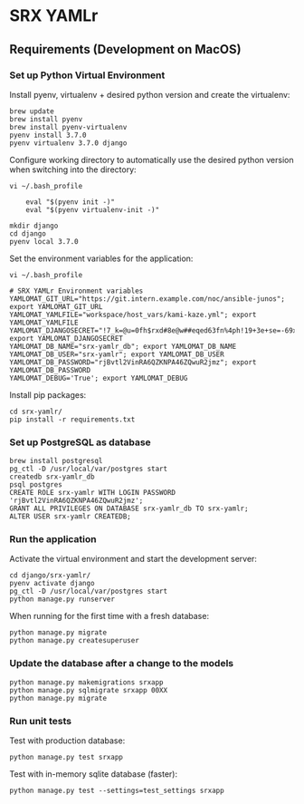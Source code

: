 # SRX YAMLr

## Requirements (Development on MacOS)

### Set up Python Virtual Environment

Install pyenv, virtualenv + desired python version and create the virtualenv:

    brew update
    brew install pyenv
    brew install pyenv-virtualenv
    pyenv install 3.7.0
    pyenv virtualenv 3.7.0 django

Configure working directory to automatically use the desired python version when switching into the directory:

    vi ~/.bash_profile

        eval "$(pyenv init -)"
        eval "$(pyenv virtualenv-init -)"

    mkdir django
    cd django
    pyenv local 3.7.0

Set the environment variables for the application:

    vi ~/.bash_profile

    # SRX YAMLr Environment variables
    YAMLOMAT_GIT_URL="https://git.intern.example.com/noc/ansible-junos"; export YAMLOMAT_GIT_URL
    YAMLOMAT_YAMLFILE="workspace/host_vars/kami-kaze.yml"; export YAMLOMAT_YAMLFILE
    YAMLOMAT_DJANGOSECRET="!7_k=@u=0fh$rxd#8e@w##eqed63fn%4ph!19+3e+se=-69x7%"; export YAMLOMAT_DJANGOSECRET
    YAMLOMAT_DB_NAME="srx-yamlr_db"; export YAMLOMAT_DB_NAME
    YAMLOMAT_DB_USER="srx-yamlr"; export YAMLOMAT_DB_USER
    YAMLOMAT_DB_PASSWORD="rjBvtl2VinRA6QZKNPA46ZQwuR2jmz"; export YAMLOMAT_DB_PASSWORD
    YAMLOMAT_DEBUG='True'; export YAMLOMAT_DEBUG

Install pip packages:

    cd srx-yamlr/
    pip install -r requirements.txt


### Set up PostgreSQL as database

    brew install postgresql
    pg_ctl -D /usr/local/var/postgres start
    createdb srx-yamlr_db
    psql postgres
    CREATE ROLE srx-yamlr WITH LOGIN PASSWORD 'rjBvtl2VinRA6QZKNPA46ZQwuR2jmz';
    GRANT ALL PRIVILEGES ON DATABASE srx-yamlr_db TO srx-yamlr;
    ALTER USER srx-yamlr CREATEDB;


### Run the application

Activate the virtual environment and start the development server:

    cd django/srx-yamlr/
    pyenv activate django
    pg_ctl -D /usr/local/var/postgres start
    python manage.py runserver

When running for the first time with a fresh database:

    python manage.py migrate
    python manage.py createsuperuser


### Update the database after a change to the models

    python manage.py makemigrations srxapp
    python manage.py sqlmigrate srxapp 00XX
    python manage.py migrate


### Run unit tests

Test with production database:

    python manage.py test srxapp

Test with in-memory sqlite database (faster):

    python manage.py test --settings=test_settings srxapp
